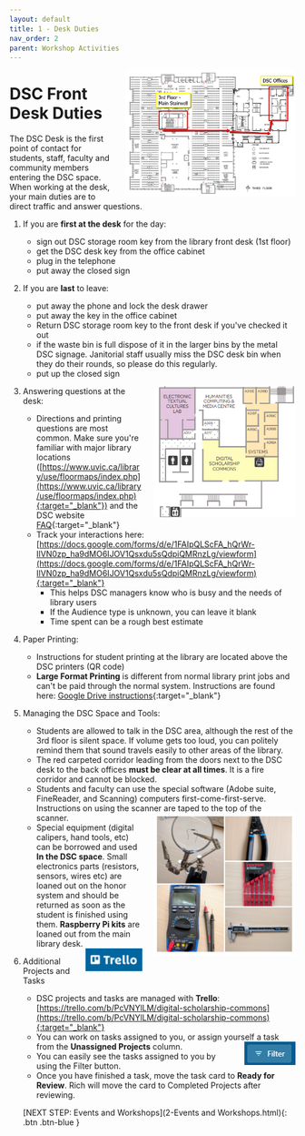 ```yaml
---
layout: default
title: 1 - Desk Duties
nav_order: 2
parent: Workshop Activities
---
```

<img src="images/directions.png" style="margin-left:20px; float:right;width:300px;" alt="equipment">

# DSC Front Desk Duties
The DSC Desk is the first point of contact for students, staff, faculty and community members entering the DSC space.  When working at the desk, your main duties are to direct traffic and answer questions.

1. If you are **first at the desk** for the day:
    - sign out DSC storage room key from the library front desk (1st floor)
    - get the DSC desk key from the office cabinet
    - plug in the telephone
    - put away the closed sign

2. If you are **last** to leave:
    - put away the phone and lock the desk drawer
    - put away the key in the office cabinet 
    - Return DSC storage room key to the front desk if you've checked it out
    - if the waste bin is full dispose of it in the larger bins by the metal DSC signage.  Janitorial staff usually miss the DSC desk bin when they do their rounds, so please do this regularly.
    - put up the closed sign

 <img src="images/1-map.png" style="margin-left:20px; float:right;width:250px;" alt="map">

3. Answering questions at the desk:
    - Directions and printing questions are most common.  Make sure you're familiar with major library locations ([https://www.uvic.ca/library/use/floormaps/index.php](https://www.uvic.ca/library/use/floormaps/index.php){:target="_blank"}) and the DSC website [FAQ](https://onlineacademiccommunity.uvic.ca/dsc/faq/){:target="_blank"}
    - Track your interactions here: [https://docs.google.com/forms/d/e/1FAIpQLScFA_hQrWr-IlVN0zp_ha9dMO6IJOV1Qsxdu5sQdpiQMRnzLg/viewform](https://docs.google.com/forms/d/e/1FAIpQLScFA_hQrWr-IlVN0zp_ha9dMO6IJOV1Qsxdu5sQdpiQMRnzLg/viewform){:target="_blank"}  
        - This helps DSC managers know who is busy and the needs of library users
        - If the Audience type is unknown, you can leave it blank
        - Time spent can be a rough best estimate

4. Paper Printing:
    - Instructions for student printing at the library are located above the DSC printers (QR code)
    - **Large Format Printing** is different from normal library print jobs and can't be paid through the normal system.  Instructions are found here: [Google Drive instructions](https://docs.google.com/document/d/1rSmanPw3Syy8qlTgIyckcR5QKKcHGdS-/edit){:target="_blank"}

 

5. Managing the DSC Space and Tools:
    - Students are allowed to talk in the DSC area, although the rest of the 3rd floor is silent space.  If volume gets too loud, you can politely remind them that sound travels easily to other areas of the library.
    - The red carpeted corridor leading from the doors next to the DSC desk to the back offices **must be clear at all times**.  It is a fire corridor and cannot be blocked.
    - Students and faculty can use the special software (Adobe suite, FineReader, and Scanning) computers first-come-first-serve.  Instructions on using the scanner are taped to the top of the scanner. <img src="images/1-equipment_collage.jpg" style="margin-left:20px; float:right;width:250px;" alt="equipment">
    - Special equipment (digital calipers, hand tools, etc) can be borrowed and used **In the DSC space**.  Small electronics parts (resistors, sensors, wires etc) are loaned out on the honor system and should be returned as soon as the student is finished using them.  **Raspberry Pi kits** are loaned out from the main library desk.

    <img src="images/1-Trello.png" style="margin-left:20px; float:right;width:100px;" alt="trello">
6. Additional Projects and Tasks
    - DSC projects and tasks are managed with **Trello**: [https://trello.com/b/PcVNYlLM/digital-scholarship-commons](https://trello.com/b/PcVNYlLM/digital-scholarship-commons){:target="_blank"}
    - You can work on tasks assigned to you, or assign yourself a task from the **Unassigned Projects** column. <img src="images/1-filter.png" style="margin-left:20px; float:right;width:90px;" alt="filter">
    - You can easily see the tasks assigned to you by using the Filter button.
    - Once you have finished a task, move the task card to **Ready for Review**.  Rich will move the card to Completed Projects after reviewing.
   

    [NEXT STEP: Events and Workshops](2-Events and Workshops.html){: .btn .btn-blue }
